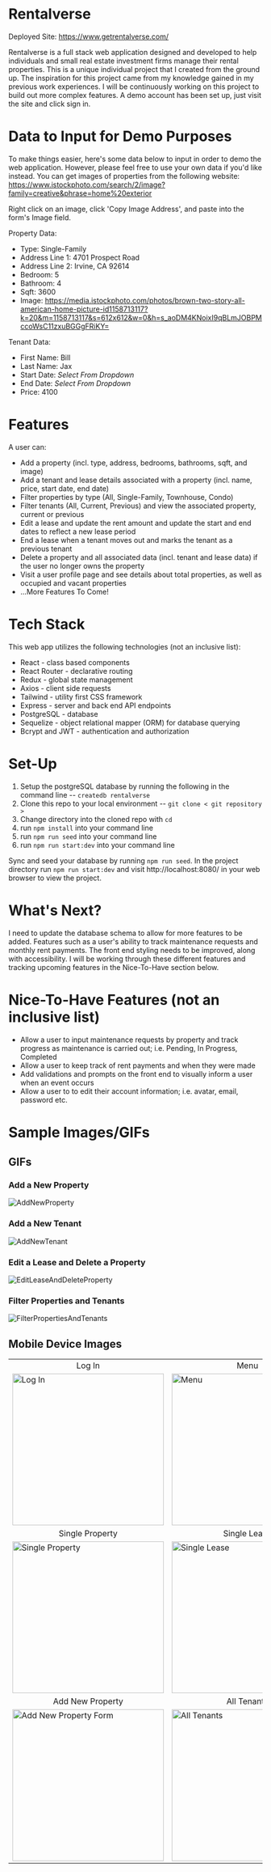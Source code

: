 # Rentalverse

Deployed Site: https://www.getrentalverse.com/

Rentalverse is a full stack web application designed and developed to help individuals and small real estate investment firms manage their rental properties. This is a unique individual project that I created from the ground up. The inspiration for this project came from my knowledge gained in my previous work experiences. I will be continuously working on this project to build out more complex features. A demo account has been set up, just visit the site and click sign in.

# Data to Input for Demo Purposes

To make things easier, here's some data below to input in order to demo the web application. However, please feel free to use your own data if you'd like instead. You can get images of properties from the following website: https://www.istockphoto.com/search/2/image?family=creative&phrase=home%20exterior

Right click on an image, click 'Copy Image Address', and paste into the form's Image field.

Property Data:

- Type: Single-Family
- Address Line 1: 4701 Prospect Road
- Address Line 2: Irvine, CA 92614
- Bedroom: 5
- Bathroom: 4
- Sqft: 3600
- Image: https://media.istockphoto.com/photos/brown-two-story-all-american-home-picture-id1158713117?k=20&m=1158713117&s=612x612&w=0&h=s_aoDM4KNoixI9qBLmJOBPMccoWsC11zxuBGGgFRiKY=

Tenant Data:

- First Name: Bill
- Last Name: Jax
- Start Date: *Select From Dropdown*
- End Date: *Select From Dropdown*
- Price: 4100

# Features

A user can:

- Add a property (incl. type, address, bedrooms, bathrooms, sqft, and image)
- Add a tenant and lease details associated with a property (incl. name, price, start date, end date)
- Filter properties by type (All, Single-Family, Townhouse, Condo)
- Filter tenants (All, Current, Previous) and view the associated property, current or previous
- Edit a lease and update the rent amount and update the start and end dates to reflect a new lease period
- End a lease when a tenant moves out and marks the tenant as a previous tenant
- Delete a property and all associated data (incl. tenant and lease data) if the user no longer owns the property
- Visit a user profile page and see details about total properties, as well as occupied and vacant properties
- ...More Features To Come!

# Tech Stack

This web app utilizes the following technologies (not an inclusive list):

- React - class based components
- React Router - declarative routing
- Redux - global state management
- Axios - client side requests
- Tailwind - utility first CSS framework
- Express - server and back end API endpoints
- PostgreSQL - database
- Sequelize - object relational mapper (ORM) for database querying
- Bcrypt and JWT - authentication and authorization

# Set-Up

1. Setup the postgreSQL database by running the following in the command line -- `createdb rentalverse`
2. Clone this repo to your local environment -- `git clone < git repository >`
3. Change directory into the cloned repo with `cd`
4. run `npm install` into your command line
5. run `npm run seed` into your command line
6. run `npm run start:dev` into your command line

Sync and seed your database by running `npm run seed`. In the project directory run `npm run start:dev` and visit http://localhost:8080/ in your web browser to view the project.

# What's Next?

I need to update the database schema to allow for more features to be added. Features such as a user's ability to track maintenance requests and monthly rent payments. The front end styling needs to be improved, along with accessibility. I will be working through these different features and tracking upcoming features in the Nice-To-Have section below.

# Nice-To-Have Features (not an inclusive list)

- Allow a user to input maintenance requests by property and track progress as maintenance is carried out; i.e. Pending, In Progress, Completed
- Allow a user to keep track of rent payments and when they were made
- Add validations and prompts on the front end to visually inform a user when an event occurs
- Allow a user to to edit their account information; i.e. avatar, email, password etc.

# Sample Images/GIFs

## GIFs

### Add a New Property
![AddNewProperty](https://user-images.githubusercontent.com/77635364/159149315-05fb49fd-d31e-4555-a31e-5ccf101e65b3.gif)

### Add a New Tenant
![AddNewTenant](https://user-images.githubusercontent.com/77635364/159149329-af17377d-3ec7-4b61-97fb-c848e39a19cf.gif)

### Edit a Lease and Delete a Property
![EditLeaseAndDeleteProperty](https://user-images.githubusercontent.com/77635364/159149341-911b84f5-6746-48f2-9c2c-bd8b17e68343.gif)

### Filter Properties and Tenants
![FilterPropertiesAndTenants](https://user-images.githubusercontent.com/77635364/159149367-a80a5e96-e923-4e54-8a40-ef4609ad611a.gif)

## Mobile Device Images

<table style="width:100%;">
  <tr>
    <td style="text-align:center;">Log In</td>
    <td style="text-align:center;">Menu</td>
    <td style="text-align:center;">All Properties</td>
  </tr>
  <tr>
    <td><img src="https://user-images.githubusercontent.com/77635364/159151533-7f901ea9-38cd-40b8-8e4f-9b5d99f7cebd.jpg" alt="Log In" width="300"/></td>
    <td><img src="https://user-images.githubusercontent.com/77635364/159151535-6ce8c1b7-8403-4cef-97dd-46756f783e83.jpg" alt="Menu" width="300"/></td>
    <td><img src="https://user-images.githubusercontent.com/77635364/159151537-13e6cd47-4252-47d6-a143-edbbe08f344e.jpg" alt="All Properties" width="300"/></td>
  </tr>
  <tr>
    <td style="text-align:center;">Single Property</td>
    <td style="text-align:center;">Single Lease</td>
    <td style="text-align:center;">Lease Form</td>
  </tr>
  <tr>
    <td><img src="https://user-images.githubusercontent.com/77635364/159151538-0331c962-7499-44ba-b29f-1c2b686d4f4c.jpg" alt="Single Property" width="300"/></td>
    <td><img src="https://user-images.githubusercontent.com/77635364/159151540-c2c56d19-609c-4e65-bff4-b63c17406ff7.jpg" alt="Single Lease" width="300"/></td>
    <td><img src="https://user-images.githubusercontent.com/77635364/159151542-5a2ea78e-bf7a-474e-aeb3-c17cf25da7d2.jpg" alt="Lease Details Form" width="300"/></td>
  </tr>
  <tr>
    <td style="text-align:center;">Add New Property</td>
    <td style="text-align:center;">All Tenants</td>
  </tr>
  <tr>
    <td><img src="https://user-images.githubusercontent.com/77635364/159151545-f3c11706-5d99-45d9-8008-e72ac70ba43f.jpg" alt="Add New Property Form" width="300"/></td>
    <td><img src="https://user-images.githubusercontent.com/77635364/159151548-628f2e51-b0a0-4ce2-b887-4c6cc881112f.jpg" alt="All Tenants" width="300"/>     </td>
  </tr>
</table>
